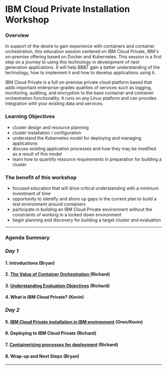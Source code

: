 # IBM Cloud Private Installation Workshop

### **Overview**

In support of the desire to gain experience with containers and container orchestration, this education session centered on IBM Cloud Private, IBM's on-premise offering based on Docker and Kubernetes. This session is a first step on a journey to using this technology in development of next generation applications. It will help BB&T gain a better understanding of the technology, how to implement it and how to develop applications using it.

IBM Cloud Private is a full on-premise private cloud platform based that adds important enterprise-grades qualities of services such as logging, monitoring, auditing, and encryption to the base container and container orchestration functionality. It runs on any Linux platform and can provides integration with your existing data and services.


### **Learning Objectives**

- cluster design and resource planning
- cluster installation / configuration
- understand the Kubernetes model for deploying and managing applications
- discuss existing application processes and how they may be modified as a result of this model
- learn how to quantify resource requirements in preparation for building a cluster

### **The benefit of this workshop**

- focused education that will drive critical understanding with a minimum investment of time
- opportunity to identify and shore up gaps in the current plan to build a test environment around containers
- participate in building an IBM Cloud Private environment without the constraints of working in a locked down environment
- begin planning and discovery for building a target cluster and evaluation

---

### **Agenda Summary**

### **_Day 1_**

#### 1. Introductions (Bryan)

#### 2. [The Value of Container Orchestration ](01-why-containers.md) (Richard)

#### 3. [Understanding Evaluation Objectives](02-target-objectives.md) (Richard)

#### 4. What is IBM Cloud Private? (Kevin)


### **_Day 2_**

#### 5. [IBM Cloud Private installation in IBM environment](04-installing-icp.md) (Oren/Kevin)

#### 6. Deploying to IBM Cloud Private (Richard)

#### 7. [Containerizing processes for deployment](07a-containerizing-for-deploy.md) (Richard)

#### 8. Wrap-up and Next Steps (Bryan)

----
